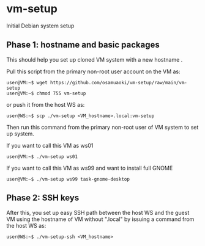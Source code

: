 # vm-setup

Initial Debian system setup

## Phase 1: hostname and basic packages

This should help you set up cloned VM system with a new hostname .

Pull this script from the primary non-root user account on the VM as:

```
user@VM:~$ wget https://github.com/osamuaoki/vm-setup/raw/main/vm-setup
user@VM:~$ chmod 755 vm-setup
```

or push it from the host WS as:

```
user@WS:~$ scp ./vm-setup <VM_hostname>.local:vm-setup
```

Then run this command from the primary non-root user of VM system to set up
system.

If you want to call this VM as ws01

```
user@VM:~$ ./vm-setup ws01
```

If you want to call this VM as ws99 and want to install full GNOME

```
user@VM:~$ ./vm-setup ws99 task-gnome-desktop
```

## Phase 2: SSH keys

After this, you set up easy SSH path between the host WS and the guest VM using
the hostname of VM without ".local" by issuing a command from the host WS as:

```
user@WS:~$ ./vm-setup-ssh <VM_hostname>
```

